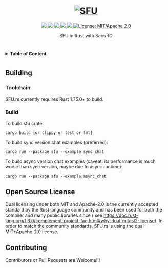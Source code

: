 <h1 align="center">
 <a href="https://sfu.rs"><img src="https://raw.githubusercontent.com/webrtc-rs/sfu/master/docs/sfu-rs.jpg" alt="SFU"></a>
 <br>
</h1>
<p align="center">
 <a href="https://github.com/webrtc-rs/sfu/actions"> 
  <img src="https://github.com/webrtc-rs/sfu/workflows/cargo/badge.svg">
 </a> 
 <a href="https://codecov.io/gh/webrtc-rs/sfu"> 
  <img src="https://codecov.io/gh/webrtc-rs/sfu/branch/master/graph/badge.svg">
 </a>
 <a href="https://deps.rs/repo/github/webrtc-rs/sfu"> 
  <img src="https://deps.rs/repo/github/webrtc-rs/sfu/status.svg">
 </a>
 <a href="https://crates.io/crates/sfu"> 
  <img src="https://img.shields.io/crates/v/sfu.svg">
 </a> 
 <a href="https://docs.rs/sfu"> 
  <img src="https://docs.rs/sfu/badge.svg">
 </a>
 <a href="https://doc.rust-lang.org/1.6.0/complement-project-faq.html#why-dual-mitasl2-license">
  <img src="https://img.shields.io/badge/license-MIT%2FApache--2.0-blue" alt="License: MIT/Apache 2.0">
 </a>
</p>
<p align="center">
 SFU in Rust with Sans-IO
</p>

#

<details>
<summary><b>Table of Content</b></summary>

- [Building](#building)
    - [Toolchain](#toolchain)
    - [Build](#build)
- [Open Source License](#open-source-license)
- [Contributing](#contributing)

</details>

#

## Building

### Toolchain

SFU.rs currently requires Rust 1.75.0+ to build.

### Build

To build sfu crate:

```
cargo build [or clippy or test or fmt]
```

To build sync version chat examples (preferred):

```
cargo run --package sfu --example sync_chat
```

To build async version chat examples (caveat: its performance is much worse than sync version, maybe due to async runtime):

```
cargo run --package sfu --example async_chat
```

## Open Source License

Dual licensing under both MIT and Apache-2.0 is the currently accepted standard by the Rust language community and has
been used for both the compiler and many public libraries since (
see https://doc.rust-lang.org/1.6.0/complement-project-faq.html#why-dual-mitasl2-license). In order to match the
community standards, SFU.rs is using the dual MIT+Apache-2.0 license.

## Contributing

Contributors or Pull Requests are Welcome!!!
